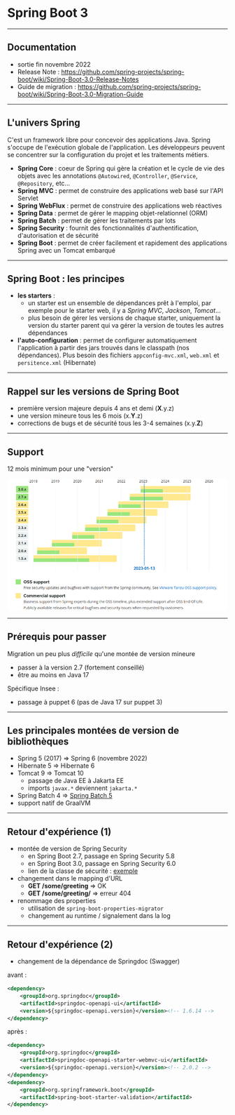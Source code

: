 # Spring Boot 3

---

## Documentation

- sortie fin novembre 2022
- Release Note : https://github.com/spring-projects/spring-boot/wiki/Spring-Boot-3.0-Release-Notes
- Guide de migration : https://github.com/spring-projects/spring-boot/wiki/Spring-Boot-3.0-Migration-Guide

---

## L'univers Spring

C'est un framework libre pour concevoir des applications Java. Spring s'occupe de l'exécution globale de l'application. Les développeurs peuvent se concentrer sur la configuration du projet et les traitements métiers.

- **Spring Core** : coeur de Spring qui gère la création et le cycle de vie des objets avec les annotations `@Autowired`, `@Controller`, `@Service`, `@Repository`, etc...
- **Spring MVC** : permet de construire des applications web basé sur l'API Servlet
- **Spring WebFlux** : permet de construire des applications web réactives
- **Spring Data** : permet de gérer le mapping objet-relationnel (ORM)
- **Spring Batch** : permet de gérer les traitements par lots
- **Spring Security** : fournit des fonctionnalités d'authentification, d'autorisation et de sécurité
- **Spring Boot** : permet de créer facilement et rapidement des applications Spring avec un Tomcat embarqué

---

## Spring Boot : les principes

- **les starters** :
  - un starter est un ensemble de dépendances prêt à l'emploi, par exemple pour le starter web, il y a _Spring MVC_, _Jackson_, _Tomcat_...
  - plus besoin de gérer les versions de chaque starter, uniquement la version du starter parent qui va gérer la version de toutes les autres dépendances
- **l'auto-configuration** : permet de configurer automatiquement l'application à partir des jars trouvés dans le classpath (nos dépendances). Plus besoin des fichiers `appconfig-mvc.xml`, `web.xml` et `persitence.xml` (Hibernate)

---

## Rappel sur les versions de Spring Boot

- première version majeure depuis 4 ans et demi (**X**.y.z)
- une version mineure tous les 6 mois (x.**Y**.z)
- corrections de bugs et de sécurité tous les 3-4 semaines (x.y.**Z**)

---

## Support

12 mois minimum pour une "version"

![Support](./diapos/support.png)

---

## Prérequis pour passer

Migration un peu plus _difficile_ qu'une montée de version mineure

- passer à la version 2.7 (fortement conseillé)
- être au moins en Java 17

Spécifique Insee :

- passage à puppet 6 (pas de Java 17 sur puppet 3)

---

## Les principales montées de version de bibliothèques

- Spring 5 (2017) => Spring 6 (novembre 2022)
- Hibernate 5 => Hibernate 6
- Tomcat 9 => Tomcat 10
  - passage de Java EE à Jakarta EE
  - imports `javax.*` deviennent `jakarta.*`
- Spring Batch 4 => [Spring Batch 5](https://docs.spring.io/spring-batch/docs/current/reference/html/whatsnew.html#whatsNew)
- support natif de GraalVM

---

## Retour d'expérience (1)

- montée de version de Spring Security
  - en Spring Boot 2.7, passage en Spring Security 5.8
  - en Spring Boot 3.0, passage en Spring Security 6.0
  - lien de la classe de sécurité : [exemple](https://github.com/gaetan-varlet/formation-api-rest/blob/master/applications/application-serveur-2-springboot/src/main/java/fr/insee/formationapirest/config/SecurityConfigurationKeycloakImpl.java)
- changement dans le mapping d'URL
  - **GET /some/greeting** => OK
  - **GET /some/greeting/** => erreur 404
- renommage des properties
  - utilisation de `spring-boot-properties-migrator`
  - changement au runtime / signalement dans la log

---

## Retour d'expérience (2)

- changement de la dépendance de Springdoc (Swagger)

avant :

```xml
<dependency>
	<groupId>org.springdoc</groupId>
	<artifactId>springdoc-openapi-ui</artifactId>
	<version>${springdoc-openapi.version}</version><!-- 1.6.14 -->
</dependency>
```

après :

```xml
<dependency>
	<groupId>org.springdoc</groupId>
	<artifactId>springdoc-openapi-starter-webmvc-ui</artifactId>
	<version>${springdoc-openapi.version}</version><!-- 2.0.2 -->
</dependency>
<dependency>
	<groupId>org.springframework.boot</groupId>
	<artifactId>spring-boot-starter-validation</artifactId>
</dependency>
```
